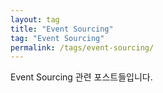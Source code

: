 ```yaml
---
layout: tag
title: "Event Sourcing"
tag: "Event Sourcing"
permalink: /tags/event-sourcing/
---
```


Event Sourcing 관련 포스트들입니다.
